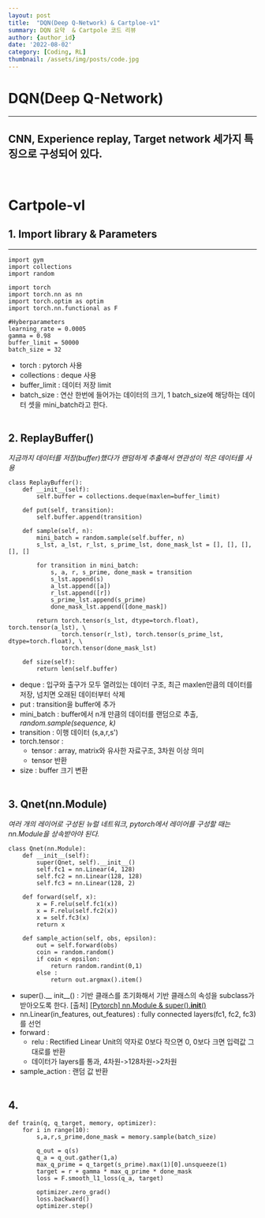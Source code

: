 ```yaml
---
layout: post
title:  "DQN(Deep Q-Network) & Cartploe-v1"
summary: DQN 요약  & Cartpole 코드 리뷰
author: {author_id}
date: '2022-08-02'
category: [Coding, RL]
thumbnail: /assets/img/posts/code.jpg
---
```


# DQN(Deep Q-Network)
___
##  CNN, Experience replay, Target network 세가지 특징으로 구성되어 있다.
<br/>


# Cartpole-vl
## 1. Import library & Parameters
___
```
import gym
import collections
import random

import torch
import torch.nn as nn
import torch.optim as optim
import torch.nn.functional as F

#Hyberparameters
learning_rate = 0.0005
gamma = 0.98
buffer_limit = 50000
batch_size = 32
```
- torch : pytorch 사용
- collections : deque 사용
- buffer_limit : 데이터 저장 limit
- batch_size : 연산 한번에 들어가는 데이터의 크기, 1 batch_size에 해당하는 데이터 셋을 mini_batch라고 한다.
<br/><br/>

## 2. ReplayBuffer()
*지금까지 데이터를 저장(buffer)했다가 랜덤하게 추출해서 연관성이 적은 데이터를 사용*
```
class ReplayBuffer():
    def __init__(self):
        self.buffer = collections.deque(maxlen=buffer_limit)
    
    def put(self, transition):
        self.buffer.append(transition)
    
    def sample(self, n):
        mini_batch = random.sample(self.buffer, n)
        s_lst, a_lst, r_lst, s_prime_lst, done_mask_lst = [], [], [], [], []
        
        for transition in mini_batch:
            s, a, r, s_prime, done_mask = transition
            s_lst.append(s)
            a_lst.append([a])
            r_lst.append([r])
            s_prime_lst.append(s_prime)
            done_mask_lst.append([done_mask])

        return torch.tensor(s_lst, dtype=torch.float), torch.tensor(a_lst), \
               torch.tensor(r_lst), torch.tensor(s_prime_lst, dtype=torch.float), \
               torch.tensor(done_mask_lst)
    
    def size(self):
        return len(self.buffer)
```

- deque : 입구와 출구가 모두 열려있는 데이터 구조, 최근 maxlen만큼의 데이터를 저장, 넘치면 오래된 데이터부터 삭제
- put : transition을 buffer에 추가
- mini_batch : buffer에서 n개 만큼의 데이터를 랜덤으로 추출, *random.sample(sequence, k)*
- transition : 이행 데이터 (s,a,r,s')
- torch.tensor :
  * tensor : array, matrix와 유사한 자료구조, 3차원 이상 의미
  * tensor 반환
- size : buffer 크기 변환
<br/><br/>

## 3. Qnet(nn.Module)
*여러 개의 레이어로 구성된 뉴럴 네트워크, pytorch에서 레이어를 구성할 때는 nn.Module을 상속받아야 된다.*
```
class Qnet(nn.Module):
    def __init__(self):
        super(Qnet, self).__init__()
        self.fc1 = nn.Linear(4, 128)
        self.fc2 = nn.Linear(128, 128)
        self.fc3 = nn.Linear(128, 2)

    def forward(self, x):
        x = F.relu(self.fc1(x))
        x = F.relu(self.fc2(x))
        x = self.fc3(x)
        return x
      
    def sample_action(self, obs, epsilon):
        out = self.forward(obs)
        coin = random.random() 
        if coin < epsilon:    
            return random.randint(0,1)
        else : 
            return out.argmax().item()
```
- super().__ init__() : 기반 클래스를 초기화해서 기반 클래스의 속성을 subclass가 받아오도록 한다. [출처] [[Pytorch] nn.Module & super().__init__()](https://daebaq27.tistory.com/60)
- nn.Linear(in_features, out_features) : fully connected layers(fc1, fc2, fc3)를 선언
- forward : 
  * relu : Rectified Linear Unit의 약자로 0보다 작으면 0, 0보다 크면 입력값 그대로를 반환
  * 데이터가 layers를 통과, 4차원->128차원->2차원
- sample_action : 랜덤 값 반환
</br></br>

## 4. 

```
def train(q, q_target, memory, optimizer):
    for i in range(10):
        s,a,r,s_prime,done_mask = memory.sample(batch_size)

        q_out = q(s)
        q_a = q_out.gather(1,a)                                
        max_q_prime = q_target(s_prime).max(1)[0].unsqueeze(1) 
        target = r + gamma * max_q_prime * done_mask
        loss = F.smooth_l1_loss(q_a, target)
        
        optimizer.zero_grad()
        loss.backward()
        optimizer.step()
```